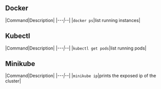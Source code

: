 ## Docker

|Command|Description|
|*---|*--|
|`docker ps`|list running instances|

## Kubectl

|Command|Description|
|*---|*--|
|`kubectl get pods`|list running pods|


## Minikube


|Command|Description|
|*---|*--|
|`minikube ip`|prints the exposed ip of the cluster|